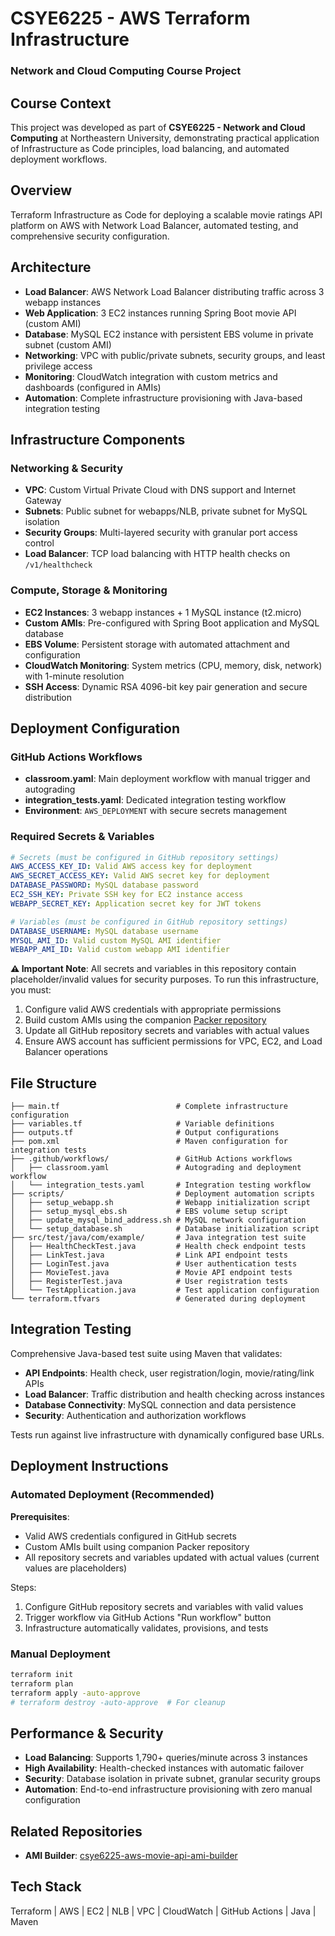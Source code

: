 # CSYE6225 - AWS Terraform Infrastructure
### Network and Cloud Computing Course Project

## Course Context
This project was developed as part of **CSYE6225 - Network and Cloud Computing** at Northeastern University, demonstrating practical application of Infrastructure as Code principles, load balancing, and automated deployment workflows.

## Overview
Terraform Infrastructure as Code for deploying a scalable movie ratings API platform on AWS with Network Load Balancer, automated testing, and comprehensive security configuration.

## Architecture
- **Load Balancer**: AWS Network Load Balancer distributing traffic across 3 webapp instances
- **Web Application**: 3 EC2 instances running Spring Boot movie API (custom AMI)
- **Database**: MySQL EC2 instance with persistent EBS volume in private subnet (custom AMI)
- **Networking**: VPC with public/private subnets, security groups, and least privilege access
- **Monitoring**: CloudWatch integration with custom metrics and dashboards (configured in AMIs)
- **Automation**: Complete infrastructure provisioning with Java-based integration testing

## Infrastructure Components

### Networking & Security
- **VPC**: Custom Virtual Private Cloud with DNS support and Internet Gateway
- **Subnets**: Public subnet for webapps/NLB, private subnet for MySQL isolation
- **Security Groups**: Multi-layered security with granular port access control
- **Load Balancer**: TCP load balancing with HTTP health checks on `/v1/healthcheck`

### Compute, Storage & Monitoring
- **EC2 Instances**: 3 webapp instances + 1 MySQL instance (t2.micro)
- **Custom AMIs**: Pre-configured with Spring Boot application and MySQL database
- **EBS Volume**: Persistent storage with automated attachment and configuration
- **CloudWatch Monitoring**: System metrics (CPU, memory, disk, network) with 1-minute resolution
- **SSH Access**: Dynamic RSA 4096-bit key pair generation and secure distribution

## Deployment Configuration

### GitHub Actions Workflows
- **classroom.yaml**: Main deployment workflow with manual trigger and autograding
- **integration_tests.yaml**: Dedicated integration testing workflow
- **Environment**: `AWS_DEPLOYMENT` with secure secrets management

### Required Secrets & Variables
```yaml
# Secrets (must be configured in GitHub repository settings)
AWS_ACCESS_KEY_ID: Valid AWS access key for deployment
AWS_SECRET_ACCESS_KEY: Valid AWS secret key for deployment  
DATABASE_PASSWORD: MySQL database password
EC2_SSH_KEY: Private SSH key for EC2 instance access
WEBAPP_SECRET_KEY: Application secret key for JWT tokens

# Variables (must be configured in GitHub repository settings)
DATABASE_USERNAME: MySQL database username
MYSQL_AMI_ID: Valid custom MySQL AMI identifier
WEBAPP_AMI_ID: Valid custom webapp AMI identifier
```

**⚠️ Important Note**: All secrets and variables in this repository contain placeholder/invalid values for security purposes. To run this infrastructure, you must:
1. Configure valid AWS credentials with appropriate permissions
2. Build custom AMIs using the companion [Packer repository](https://github.com/RuoyuLi97/csye6225-aws-movie-api-ami-builder)
3. Update all GitHub repository secrets and variables with actual values
4. Ensure AWS account has sufficient permissions for VPC, EC2, and Load Balancer operations

## File Structure
```
├── main.tf                          # Complete infrastructure configuration
├── variables.tf                     # Variable definitions
├── outputs.tf                       # Output configurations
├── pom.xml                          # Maven configuration for integration tests
├── .github/workflows/               # GitHub Actions workflows
│   ├── classroom.yaml               # Autograding and deployment workflow
│   └── integration_tests.yaml       # Integration testing workflow
├── scripts/                         # Deployment automation scripts
│   ├── setup_webapp.sh              # Webapp initialization script
│   ├── setup_mysql_ebs.sh           # EBS volume setup script
│   ├── update_mysql_bind_address.sh # MySQL network configuration
│   └── setup_database.sh            # Database initialization script
├── src/test/java/com/example/       # Java integration test suite
│   ├── HealthCheckTest.java         # Health check endpoint tests
│   ├── LinkTest.java                # Link API endpoint tests
│   ├── LoginTest.java               # User authentication tests
│   ├── MovieTest.java               # Movie API endpoint tests
│   ├── RegisterTest.java            # User registration tests
│   └── TestApplication.java         # Test application configuration
└── terraform.tfvars                 # Generated during deployment
```

## Integration Testing
Comprehensive Java-based test suite using Maven that validates:
- **API Endpoints**: Health check, user registration/login, movie/rating/link APIs
- **Load Balancer**: Traffic distribution and health checking across instances
- **Database Connectivity**: MySQL connection and data persistence
- **Security**: Authentication and authorization workflows

Tests run against live infrastructure with dynamically configured base URLs.

## Deployment Instructions

### Automated Deployment (Recommended)
**Prerequisites**: 
- Valid AWS credentials configured in GitHub secrets
- Custom AMIs built using companion Packer repository
- All repository secrets and variables updated with actual values (current values are placeholders)

Steps:
1. Configure GitHub repository secrets and variables with valid values
2. Trigger workflow via GitHub Actions "Run workflow" button
3. Infrastructure automatically validates, provisions, and tests

### Manual Deployment
```bash
terraform init
terraform plan
terraform apply -auto-approve
# terraform destroy -auto-approve  # For cleanup
```

## Performance & Security
- **Load Balancing**: Supports 1,790+ queries/minute across 3 instances
- **High Availability**: Health-checked instances with automatic failover
- **Security**: Database isolation in private subnet, granular security groups
- **Automation**: End-to-end infrastructure provisioning with zero manual configuration

## Related Repositories
- **AMI Builder**: [csye6225-aws-movie-api-ami-builder](https://github.com/RuoyuLi97/csye6225-aws-movie-api-ami-builder)

## Tech Stack
Terraform | AWS | EC2 | NLB | VPC | CloudWatch | GitHub Actions | Java | Maven
